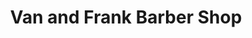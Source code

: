 ---
title: "Van and Frank Barber Shop"
url: /washington/van-and-frank-barber-shop/
shop: hairdresser
---